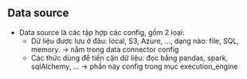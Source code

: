 ---
---
## Data source

- Data source là các tập hợp các config, gồm 2 loại:
	- Dữ liệu được lưu ở đâu: local, S3, Azure, ..., dạng nào: file, SQL, memory. -> nằm trong data connector config
	- Các thức dùng để tiến cận dữ liệu: đọc bằng pandas, spark, sqlAlchemy, ... -> phần này config trong mục execution_engine
